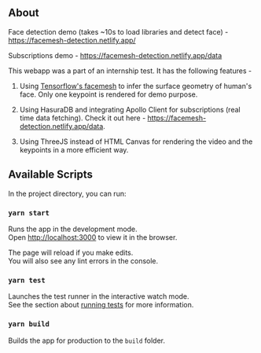 ## About

Face detection demo (takes ~10s to load libraries and detect face) - https://facemesh-detection.netlify.app/

Subscriptions demo - https://facemesh-detection.netlify.app/data

This webapp was a part of an internship test. It has the following features -

1. Using [Tensorflow's facemesh](https://github.com/tensorflow/tfjs-models/tree/master/facemesh) to infer the surface geometry of human's face. Only one keypoint is rendered for demo purpose.

2. Using HasuraDB and integrating Apollo Client for subscriptions (real time data fetching). Check it out here - https://facemesh-detection.netlify.app/data.

3. Using ThreeJS instead of HTML Canvas for rendering the video and the keypoints in a more efficient way.

## Available Scripts

In the project directory, you can run:

### `yarn start`

Runs the app in the development mode.<br />
Open [http://localhost:3000](http://localhost:3000) to view it in the browser.

The page will reload if you make edits.<br />
You will also see any lint errors in the console.

### `yarn test`

Launches the test runner in the interactive watch mode.<br />
See the section about [running tests](https://facebook.github.io/create-react-app/docs/running-tests) for more information.

### `yarn build`

Builds the app for production to the `build` folder.<br />
